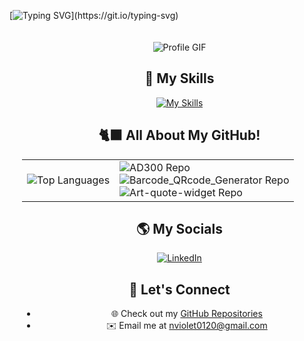 [![Typing SVG](https://readme-typing-svg.herokuapp.com/?font=Fira+Code&color=ffffff&size=50&center=true&vCenter=true&width=1000&lines=👋+Hi,+I'm+Violet!;Welcome+to+my+GitHub!;Let's+exchange+fun+ideas!)](https://git.io/typing-svg)

<div style="position: relative; width: 100%; overflow: hidden; text-align: center; padding: 20px;">
 <div align="center">
  <img src="https://media3.giphy.com/media/v1.Y2lkPTc5MGI3NjExaHU0eWlhamxuZ2cycTZmcnNmazRlaGYwajEzbHY2aWtlbmo5NnF3YSZlcD12MV9pbnRlcm5hbF9naWZfYnlfaWQmY3Q9Zw/cCCWygFWkpChuiPlWi/giphy.webp" alt="Profile GIF" style="max-width: 100%; height: auto;"/>
  
</div>

## 🌟 My Skills

[![My Skills](https://skillicons.dev/icons?i=java,python,html,css,js)](#)

## 🐈‍⬛ All About My GitHub!

<div align="center">
  <table>
    <tr>
      <td>
        <img src="https://github-readme-stats.vercel.app/api/top-langs?username=itsvee0120&layout=compact&theme=radical" alt="Top Languages" />
      </td>
      <td>
        <img src="https://github-readme-stats.vercel.app/api/pin/?username=itsvee0120&repo=AD300&theme=radical" alt="AD300 Repo" />
        <br>
        <img src="https://github-readme-stats.vercel.app/api/pin/?username=itsvee0120&repo=Barcode_QRcode_Generator&theme=radical" alt="Barcode_QRcode_Generator Repo" />
        <br>
        <img src="https://github-readme-stats.vercel.app/api/pin/?username=itsvee0120&repo=Art-quote-widget&theme=radical" alt="Art-quote-widget Repo" />
      </td>
    </tr>
  </table>
</div>

## 🌎 My Socials

<p align="center">
  <a href="https://www.linkedin.com/in/violetnguyen0120/" target="_blank">
    <img src="https://img.shields.io/badge/LinkedIn-0077B5?style=for-the-badge&logo=linkedin&logoColor=white" alt="LinkedIn"/>
    
  </a>
</p>

## 💟 Let's Connect

- 🌐 Check out my [GitHub Repositories](https://github.com/itsvee0120?tab=repositories)
- ✉️ Email me at [nviolet0120@gmail.com](mailto:nviolet0120@gmail.com)
